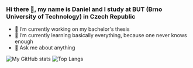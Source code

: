 ### Hi there 👋, my name is Daniel and I study at BUT (Brno University of Technology) in Czech Republic

- 🔭 I’m currently working on my bachelor's thesis
- 🌱 I’m currently learning basically everything, because one never knows enough
- 💬 Ask me about anything

![My GitHub stats](https://github-readme-stats.vercel.app/api?username=MoudryDaniel&count_private=true&show_icons=true&include_all_commits=true)
![Top Langs](https://github-readme-stats.vercel.app/api/top-langs/?username=MoudryDaniel&layout=compact)
